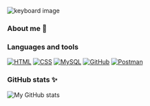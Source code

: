 ![keyboard image](https://github.com/MarGorlova/MarGorlova/assets/keyboard_6000-1200.jpg "From unsplash")

### About me 👋

### Languages and tools
[![HTML](https://img.shields.io/badge/-HTML-E5BEED?style=for-the-badge&logo=html5)](#)
[![CSS](https://img.shields.io/badge/-CSS-E5BEED?style=for-the-badge&logo=css3&logoColor=1572B6)](#)
[![MySQL](https://img.shields.io/badge/-MySQL-E5BEED?style=for-the-badge&logo=mysql)](#)
[![GitHub](https://img.shields.io/badge/-GitHub-E5BEED?style=for-the-badge&logo=github)](#)
[![Postman](https://img.shields.io/badge/-postman-E5BEED?style=for-the-badge&logo=postman)](#)

### GitHub stats ✨
![My GitHub stats](https://github-readme-stats.vercel.app/api?username=MarGorlova&show_icons=true&count_private=true&bg_color=DEG,9593D9,006C67&title_color=D1F0D2&icon_color=D1F0D2&text_color=E5BEED&hide=contribs)

